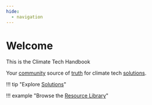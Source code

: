 ```yaml
---
hide:
  - navigation
---
```


# Welcome

This is the Climate Tech Handbook

Your [community](/contribute) source of [truth](/contribute/#quality-journalism) for climate tech [solutions](solutions).

!!! tip "Explore [Solutions](solutions)"

!!! example "Browse the [Resource Library](resources)"

<!-- !!! example "Our top priorities" -->

<!-- !!! example "Become a member" [heart donate] -->